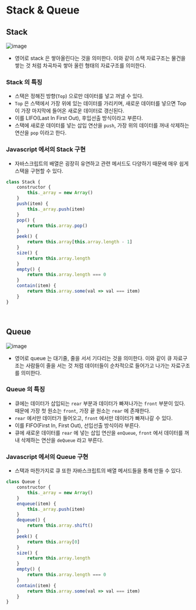 # Stack & Queue

## Stack    

![image](https://user-images.githubusercontent.com/49611158/145707530-fd05ec9c-dcc3-4fc7-8006-3f6ee229d3a1.png)

+ 영어로 stack 은 쌓아올린다는 것을 의미한다. 이와 같이 스택 자료구조는 물건을 쌓는 것 처럼 차곡차곡 쌓아 올린 형태의 자료구조를 의미한다.

### Stack 의 특징
+ 스택은 정해진 방향(`Top`) 으로만 데이터를 넣고 꺼낼 수 있다.
+ `Top` 은 스택에서 가장 위에 있는 데이터를 가리키며, 새로운 데이터를 넣으면 Top 이 가장 마지막에 들어온 새로운 데이터로 갱신된다.
+ 이를 LIFO(Last In First Out), 후입선출 방식이라고 부른다.
+ 스택에 새로운 데이터를 넣는 삽입 연산을 `push`, 가장 위의 데이터를 꺼내 삭제하는 연산을 `pop` 이라고 한다.

### Javascript 에서의 Stack 구현
+ 자바스크립트의 배열은 굉장히 유연하고 관련 메서드도 다양하기 때문에 매우 쉽게 스택을 구현할 수 있다.

```javascript
class Stack {
    constructor {
        this._array = new Array()
    }
    push(item) {
        this._array.push(item)
    }
    pop() {
        return this.array.pop()
    }
    peek() {
        return this.array[this.array.length - 1]
    }
    size() {
        return this.array.length
    }
    empty() {
        return this.array.length === 0
    }
    contain(item) {
        return this.array.some(val => val === item)
    }
}
```

<br>

## Queue    
    
![image](https://user-images.githubusercontent.com/49611158/145707947-1fc2dd89-0a60-4062-980f-ec8c7728748d.png)    

+ 영어로 queue 는 대기줄, 줄을 서서 기다리는 것을 의미한다. 이와 같이 큐 자료구조는 사람들이 줄을 서는 것 처럼 데이터들이 순차적으로 들어가고 나가는 자료구조를 의미한다.

### Queue 의 특징
+ 큐에는 데이터가 삽입되는 `rear` 부분과 데이터가 빠져나가는 `front` 부분이 있다. 때문에 가장 첫 원소는 `front`, 가장 끝 원소는 `rear` 에 존재한다.
+ `rear` 에서만 데이터가 들어오고, `front` 에서만 데이터가 빠져나갈 수 있다.
+ 이를 FIFO(First In, First Out), 선입선출 방식이라 부른다. 
+ 큐에 새로운 데이터를 `rear` 에 넣는 삽입 연산을 `enQueue`, `front` 에서 데이터를 꺼내 삭제하는 연산을 `deQueue` 라고 부른다.

### Javascript 에서의 Queue 구현
+ 스택과 마찬가지로 큐 또한 자바스크립트의 배열 메서드들을 통해 만들 수 있다.

```javascript
class Queue {
    constructor {
        this._array = new Array()
    }
    enqueue(item) {
        this._array.push(item)
    }
    dequeue() {
        return this.array.shift()
    }
    peek() {
        return this.array[0]
    }
    size() {
        return this.array.length
    }
    empty() {
        return this.array.length === 0
    }
    contain(item) {
        return this.array.some(val => val === item)
    }
}
```